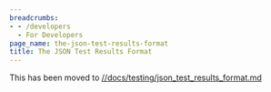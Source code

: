 ```yaml
---
breadcrumbs:
- - /developers
  - For Developers
page_name: the-json-test-results-format
title: The JSON Test Results Format
---
```


This has been moved to
[//docs/testing/json_test_results_format.md](https://chromium.googlesource.com/chromium/src/+/HEAD/docs/testing/json_test_results_format.md)